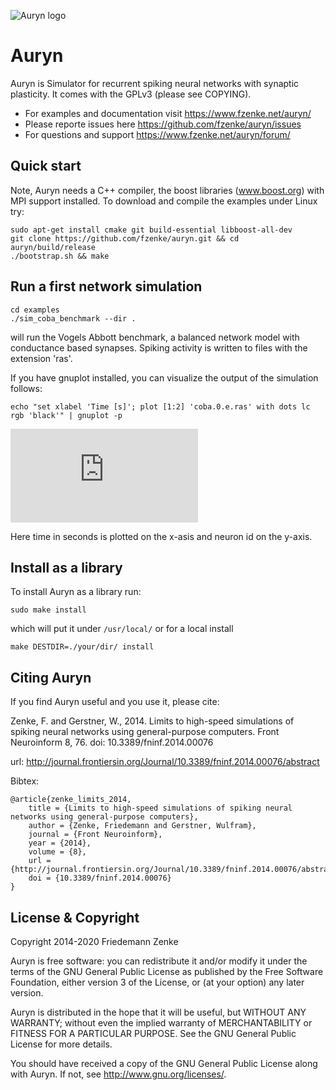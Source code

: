 ![Auryn logo](https://github.com/fzenke/auryn/blob/master/doc/auryn_logo_small.png "Auryn logo")

Auryn 
=====

Auryn is Simulator for recurrent spiking neural networks with synaptic
plasticity. It comes with the GPLv3 (please see COPYING).

* For examples and documentation visit https://www.fzenke.net/auryn/
* Please reporte issues here https://github.com/fzenke/auryn/issues
* For questions and support https://www.fzenke.net/auryn/forum/

Quick start
-----------

Note, Auryn needs a C++ compiler, the boost libraries (www.boost.org) with MPI
support installed. To download and compile the examples under Linux try:

```
sudo apt-get install cmake git build-essential libboost-all-dev
git clone https://github.com/fzenke/auryn.git && cd auryn/build/release
./bootstrap.sh && make
```

Run a first network simulation
------------------------------

```
cd examples
./sim_coba_benchmark --dir .
```
will run the Vogels Abbott benchmark, a balanced network model with conductance based synapses.
Spiking activity is written to files with the extension 'ras'. 

If you have gnuplot installed, you can visualize the output of the simulation follows:
```
echo "set xlabel 'Time [s]'; plot [1:2] 'coba.0.e.ras' with dots lc rgb 'black'" | gnuplot -p
```

![Spike raster plot](http://www.fzenke.net/auryn/lib/exe/fetch.php?cache=&media=coba_ras.png "coba ras")

Here time in seconds is plotted on the x-asis and neuron id on the y-axis.



Install as a library
--------------------

To install Auryn as a library run:
```
sudo make install
```
which will put it under `/usr/local/` or for a local install
```
make DESTDIR=./your/dir/ install
```


Citing Auryn
------------

If you find Auryn useful and you use it, please cite:

Zenke, F. and Gerstner, W., 2014.  Limits to high-speed simulations of spiking
neural networks using general-purpose computers.  Front Neuroinform 8, 76. 
doi: 10.3389/fninf.2014.00076

url: http://journal.frontiersin.org/Journal/10.3389/fninf.2014.00076/abstract

Bibtex:
```
@article{zenke_limits_2014,
	title = {Limits to high-speed simulations of spiking neural networks using general-purpose computers},
	author = {Zenke, Friedemann and Gerstner, Wulfram},
	journal = {Front Neuroinform},
	year = {2014},
	volume = {8},
	url = {http://journal.frontiersin.org/Journal/10.3389/fninf.2014.00076/abstract},
	doi = {10.3389/fninf.2014.00076}
}
```



License & Copyright 
-------------------

Copyright 2014-2020 Friedemann Zenke

Auryn is free software: you can redistribute it and/or modify
it under the terms of the GNU General Public License as published by
the Free Software Foundation, either version 3 of the License, or
(at your option) any later version.

Auryn is distributed in the hope that it will be useful,
but WITHOUT ANY WARRANTY; without even the implied warranty of
MERCHANTABILITY or FITNESS FOR A PARTICULAR PURPOSE.  See the
GNU General Public License for more details.

You should have received a copy of the GNU General Public License
along with Auryn.  If not, see <http://www.gnu.org/licenses/>.
